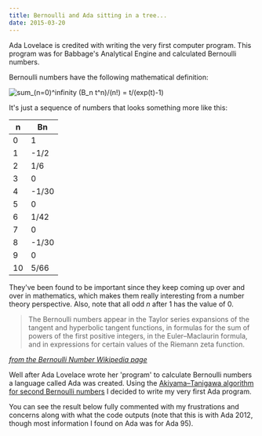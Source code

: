 ```yaml
---
title: Bernoulli and Ada sitting in a tree...
date: 2015-03-20
---
```


Ada Lovelace is credited with writing the very first computer program. This program was for Babbage's Analytical Engine and calculated Bernoulli numbers. 

Bernoulli numbers have the following mathematical definition: 

![sum_(n=0)^infinity (B_n t^n)/(n!) = t/(exp(t)-1)](http://i.imgur.com/SRCs1pI.png)

It's just a sequence of numbers that looks something more like this:

| n | Bn   |
|---|------|
| 0 | 1    |
| 1 | -1/2 |
| 2 | 1/6  |
| 3 | 0    |
| 4 | -1/30| 
| 5 | 0    |
| 6 | 1/42 |
| 7 | 0    |
| 8 | -1/30| 
| 9 | 0    |
|10 | 5/66 | 


They've been found to be important since they keep coming up over and over in mathematics, which makes them really interesting from a number theory perspective. Also, note that all odd *n* after 1 has the value of 0. 


> The Bernoulli numbers appear in the Taylor series expansions of the tangent and hyperbolic tangent functions, in formulas for the sum of powers of the first positive integers, in the Euler–Maclaurin formula, and in expressions for certain values of the Riemann zeta function. 
<div class="citation"><cite><a href="http://en.wikipedia.org/wiki/Bernoulli_number">from the Bernoulli Number Wikipedia page</a></cite></div>

Well after Ada Lovelace wrote her 'program' to calculate Bernoulli numbers a language called Ada was created. Using the [Akiyama–Tanigawa algorithm for second Bernoulli numbers](http://en.wikipedia.org/wiki/Bernoulli_number#Algorithmic_description) I decided to write my very first Ada program. 

You can see the result below fully commented with my frustrations and concerns along with what the code outputs (note that this is with Ada 2012, though most information I found on Ada was for Ada 95).

<script src="https://gist.github.com/LindseyB/7f6918fd87855468496c.js"></script>